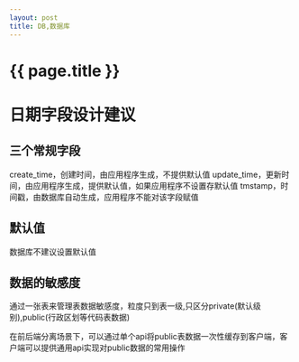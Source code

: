 ```yaml
---
layout: post
title: DB,数据库
---
```

{{ page.title }}
================

# 日期字段设计建议

## 三个常规字段
create_time，创建时间，由应用程序生成，不提供默认值
update_time，更新时间，由应用程序生成，提供默认值，如果应用程序不设置存默认值
tmstamp，时间戳，由数据库自动生成，应用程序不能对该字段赋值

## 默认值

数据库不建议设置默认值

## 数据的敏感度

通过一张表来管理表数据敏感度，粒度只到表一级,只区分private(默认级别),public(行政区划等代码表数据)

在前后端分离场景下，可以通过单个api将public表数据一次性缓存到客户端，客户端可以提供通用api实现对public数据的常用操作
